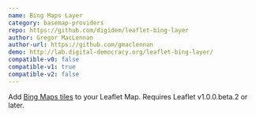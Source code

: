 ```yaml
---
name: Bing Maps Layer
category: basemap-providers
repo: https://github.com/digidem/leaflet-bing-layer
author: Gregor MacLennan
author-url: https://github.com/gmaclennan
demo: http://lab.digital-democracy.org/leaflet-bing-layer/
compatible-v0: false
compatible-v1: true
compatible-v2: false
---
```


Add <a href="https://docs.microsoft.com/en-us/bingmaps/rest-services/imagery?redirectedfrom=MSDN">Bing Maps tiles</a> to your Leaflet Map. Requires Leaflet v1.0.0.beta.2 or later.
